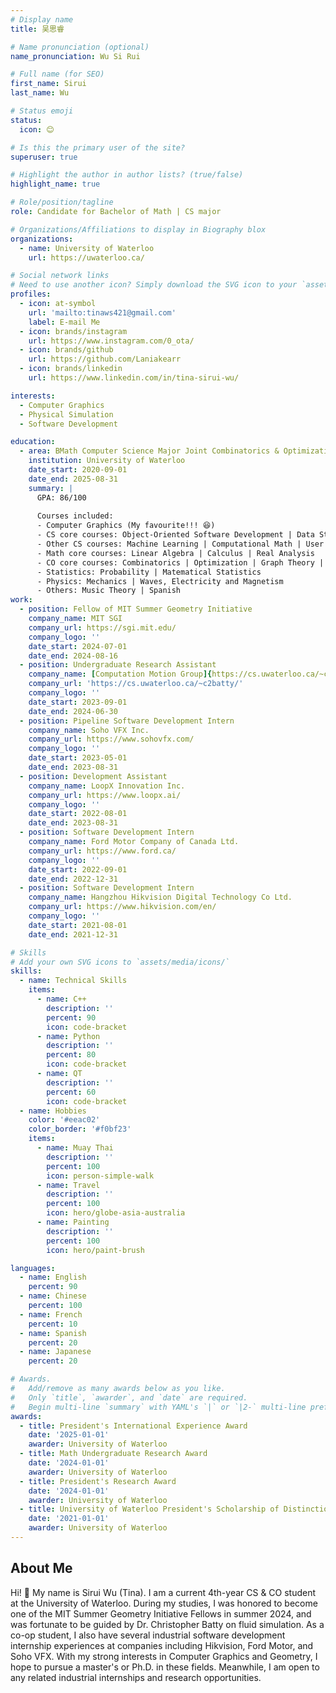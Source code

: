 ```yaml
---
# Display name
title: 吴思睿

# Name pronunciation (optional)
name_pronunciation: Wu Si Rui

# Full name (for SEO)
first_name: Sirui
last_name: Wu

# Status emoji
status:
  icon: 😊

# Is this the primary user of the site?
superuser: true

# Highlight the author in author lists? (true/false)
highlight_name: true

# Role/position/tagline
role: Candidate for Bachelor of Math | CS major

# Organizations/Affiliations to display in Biography blox
organizations:
  - name: University of Waterloo
    url: https://uwaterloo.ca/

# Social network links
# Need to use another icon? Simply download the SVG icon to your `assets/media/icons/` folder.
profiles:
  - icon: at-symbol
    url: 'mailto:tinaws421@gmail.com'
    label: E-mail Me
  - icon: brands/instagram
    url: https://www.instagram.com/0_ota/
  - icon: brands/github
    url: https://github.com/Laniakearr
  - icon: brands/linkedin
    url: https://www.linkedin.com/in/tina-sirui-wu/

interests:
  - Computer Graphics
  - Physical Simulation
  - Software Development

education:
  - area: BMath Computer Science Major Joint Combinatorics & Optimization
    institution: University of Waterloo
    date_start: 2020-09-01
    date_end: 2025-08-31
    summary: |
      GPA: 86/100
      
      Courses included:
      - Computer Graphics (My favourite!!! 😆)
      - CS core courses: Object-Oriented Software Development | Data Structures | Algorithms |  Operating Systems
      - Other CS courses: Machine Learning | Computational Math | User Interface
      - Math core courses: Linear Algebra | Calculus | Real Analysis
      - CO core courses: Combinatorics | Optimization | Graph Theory | Network Flow Theory | Groups and Rings
      - Statistics: Probability | Matematical Statistics
      - Physics: Mechanics | Waves, Electricity and Magnetism
      - Others: Music Theory | Spanish
work:
  - position: Fellow of MIT Summer Geometry Initiative
    company_name: MIT SGI
    company_url: https://sgi.mit.edu/
    company_logo: ''
    date_start: 2024-07-01
    date_end: 2024-08-16
  - position: Undergraduate Research Assistant
    company_name: [Computation Motion Group]{https://cs.uwaterloo.ca/~c2batty/}
    company_url: 'https://cs.uwaterloo.ca/~c2batty/'
    company_logo: ''
    date_start: 2023-09-01
    date_end: 2024-06-30
  - position: Pipeline Software Development Intern
    company_name: Soho VFX Inc.
    company_url: https://www.sohovfx.com/
    company_logo: ''
    date_start: 2023-05-01
    date_end: 2023-08-31
  - position: Development Assistant
    company_name: LoopX Innovation Inc.
    company_url: https://www.loopx.ai/
    company_logo: ''
    date_start: 2022-08-01
    date_end: 2023-08-31
  - position: Software Development Intern
    company_name: Ford Motor Company of Canada Ltd.
    company_url: https://www.ford.ca/
    company_logo: ''
    date_start: 2022-09-01
    date_end: 2022-12-31
  - position: Software Development Intern
    company_name: Hangzhou Hikvision Digital Technology Co Ltd.
    company_url: https://www.hikvision.com/en/
    company_logo: ''
    date_start: 2021-08-01
    date_end: 2021-12-31

# Skills
# Add your own SVG icons to `assets/media/icons/`
skills:
  - name: Technical Skills
    items:
      - name: C++
        description: ''
        percent: 90
        icon: code-bracket
      - name: Python
        description: ''
        percent: 80
        icon: code-bracket
      - name: QT
        description: ''
        percent: 60
        icon: code-bracket
  - name: Hobbies
    color: '#eeac02'
    color_border: '#f0bf23'
    items:
      - name: Muay Thai
        description: ''
        percent: 100
        icon: person-simple-walk
      - name: Travel
        description: ''
        percent: 100
        icon: hero/globe-asia-australia
      - name: Painting
        description: ''
        percent: 100
        icon: hero/paint-brush

languages:
  - name: English
    percent: 90
  - name: Chinese
    percent: 100
  - name: French
    percent: 10
  - name: Spanish
    percent: 20
  - name: Japanese
    percent: 20

# Awards.
#   Add/remove as many awards below as you like.
#   Only `title`, `awarder`, and `date` are required.
#   Begin multi-line `summary` with YAML's `|` or `|2-` multi-line prefix and indent 2 spaces below.
awards:
  - title: President's International Experience Award
    date: '2025-01-01'
    awarder: University of Waterloo
  - title: Math Undergraduate Research Award
    date: '2024-01-01'
    awarder: University of Waterloo
  - title: President's Research Award
    date: '2024-01-01'
    awarder: University of Waterloo
  - title: University of Waterloo President's Scholarship of Distinction
    date: '2021-01-01'
    awarder: University of Waterloo
---
```


## About Me

Hi! :wave: My name is Sirui Wu (Tina). I am a current 4th-year CS & CO student at the University of Waterloo. During my studies, I was honored to become one of the MIT Summer Geometry Initiative Fellows in summer 2024, and was fortunate to be guided by Dr. Christopher Batty on fluid simulation. As a co-op student, I also have several industrial software development internship experiences at companies including Hikvision, Ford Motor, and Soho VFX. With my strong interests in Computer Graphics and Geometry, I hope to pursue a master's or Ph.D. in these fields. Meanwhile, I am open to any related industrial internships and research opportunities.
